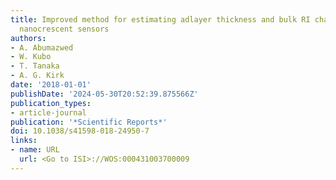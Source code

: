 ```yaml
---
title: Improved method for estimating adlayer thickness and bulk RI change for gold
  nanocrescent sensors
authors:
- A. Abumazwed
- W. Kubo
- T. Tanaka
- A. G. Kirk
date: '2018-01-01'
publishDate: '2024-05-30T20:52:39.875566Z'
publication_types:
- article-journal
publication: '*Scientific Reports*'
doi: 10.1038/s41598-018-24950-7
links:
- name: URL
  url: <Go to ISI>://WOS:000431003700009
---
```


